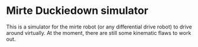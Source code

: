 # Mirte Duckiedown simulator

This is a simulator for the mirte robot (or any differential drive robot) to drive around virtually.
At the moment, there are still some kinematic flaws to work out.